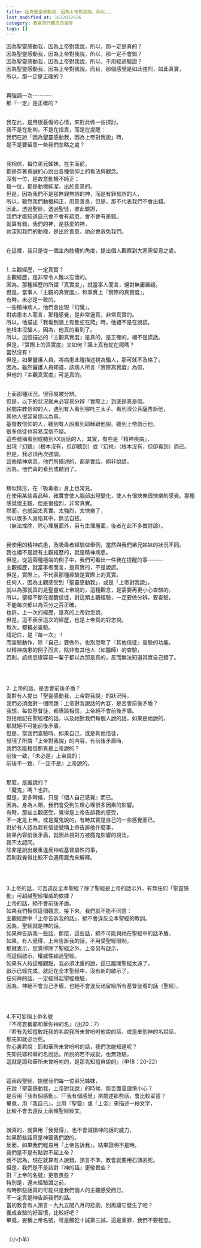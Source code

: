 ```yaml
---
title: 因為聖靈感動我，因為上帝對我說，所以、、、
last_modified_at: 1612012626
category: 教會流行觀念的偏差
tags: []
---
```


<p>因為聖靈感動我，因為上帝對我說，所以，那一定是真的？<br>
因為聖靈感動我，因為上帝對我說，所以，那一定不會錯？<br>
因為聖靈感動我，因為上帝對我說，所以，不用經過驗證？<br>
因為聖靈感動我，因為上帝對我說，而且，那個感覺是如此強烈，如此真實，<br>
所以，那一定是正確的？</p>

<p><br>
再強調一次--------<br>
那『一定』是正確的？</p>

<p><br>
我在此，是用很憂傷的心情，來對此做一些探討。<br>
我不是在批判，不是在指責，而是在提醒：<br>
我們在說「因為聖靈感動我，因為上帝對我說」時，<br>
是不是要留意一些我們忽略之處？</p>

<p><br>
我相信，每位弟兄姊妹，在主面前，<br>
都是存著真誠的心說出各種信仰上的看法與觀念。<br>
沒有一位，是故意動機不純正；<br>
每一位，都是動機純潔，出於善意的。<br>
但是，因為我們不是那無罪無誤的神，而是有罪有誤的人，<br>
所以，雖然我們動機純正，用意善良，但是，那不代表我們不會出錯。<br>
因此，透過聖經，透過聖徒，彼此驗證，<br>
我們才能知道自己會不會有疏忽，會不會有差錯。<br>
就算有錯，我們的神，是慈愛的神，<br>
祂深知我們的動機，是出於善意，祂必會赦免我們。</p>

<p><br>
在這裡，我只是從一個主內肢體的角度，提出個人觀察到大家需留意之處。</p>

<p><br>
1. 主觀經歷，一定真實？<br>
主觀經歷，是非常令人難以忘懷的。<br>
因為，那種經歷的所謂「真實度」，就當事人而言，絕對無庸置疑。<br>
但是，當事人『主觀的真實度』，和事實上『實際的真實度』，<br>
有時，未必是一致的。<br>
一些精神病人，他們會出現『幻覺』。<br>
對病患本人而言，那種感覺，是非常逼真，非常真實的。<br>
所以，他描述「我看到牆上有隻蛇在爬」時，他絕不是在說謊。<br>
他根本沒騙人，因為，他真的看到了。<br>
所以，這個描述的『主觀真實度』是真的，是正確的，絕不是謊話。<br>
但是，『實際上的真實度』又如何？牆上真有蛇在爬嗎？<br>
當然沒有！<br>
但是，如果醫護人員，將病患此種描述視為騙人，那可就不及格了。<br>
因為，雖然醫護人員知道，該病人所言『實際真實度』為假，<br>
但他的『主觀真實度』可是真的。</p>

<p><br>
上面那種狀況，很容易被分辨。<br>
但是，以下的狀況就未必容易分辨『實際上』到底是真是假。<br>
民間宗教信仰的人，遇到有人看到哪吒三太子、看到濟公菩薩告訴他，<br>
其他人很容易信以為真。<br>
基督教信仰的人，聽到有人說看到耶穌跟他說、聽到上帝啟示他，<br>
很多信徒也容易深信不疑。<br>
這些號稱看到或聽到XX說話的人，其實，有些是『精神疾病』，<br>
出現『幻聽』（根本沒有，但卻聽到）或『幻視』（根本沒有，但卻看到）而已。<br>
但是，我必須再次強調，<br>
這些精神病患，他們所描述的，都是實話，絕非說謊，<br>
因為，他們真的看到或聽到了。</p>

<p><br>
類似情形，在『吸毒者』身上也常見。<br>
在使用某些毒品時，確實會使人腦部出現變化，使人有很快樂很快樂的感覺。那種感覺很主觀，但是很強烈，非常真實。<br>
然而，也就因太真實，太強烈，太快樂了，<br>
所以很多人身陷其中，無法自拔。<br>
（無法戒除，除心理層面外，另有生理層面，後者在此不多做討論）。</p>

<p><br>
我使用的精神病患，及吸毒者經驗做舉例，當然與我們弟兄姊妹的狀況不同。<br>
我也絕不是說有主觀經歷的，就是精神病患。<br>
但是，從這兩種極端的例子中，我們可看出一件我在提醒的事———<br>
主觀經歷，就當事者而言，是真實的，不是說謊。<br>
但是，實際上，不代表那種經驗是實際上的真實。<br>
任何人，因為主觀感受到「聖靈感動我」，或是「上帝對我說」，<br>
就以為那就真的是聖靈或上帝說的，這種觀念，是需要再更小心查驗的。<br>
所以，聖經不斷在提醒信徒，對這類主觀經驗，一定要做分辨，要查驗，<br>
不能每次都以為百分之百正確。<br>
也許，上一次的經歷，是真的上帝對您說，<br>
但是，這不表示這次的經歷，也是上帝真的對您說。<br>
每次，都務必查驗。<br>
請記住，是『每一次』！<br>
而查驗動作，除『自己』要做外，也別忽略了『其他信徒』查驗的功能。<br>
以精神病患的例子而言，除非有其他人（如醫師）的查驗，<br>
否則，該病患很容易一輩子都以為那是真的，反而無法知道其實自己錯了。</p>

<p>&nbsp;</p>

<p><br>
2. 上帝的話，是否會前後矛盾？<br>
面對有人提出「聖靈感動我，上帝對我說」的狀況時，<br>
我們必須面對一個問題：上帝對我說話的內容，是否會前後矛盾？<br>
我想，每位基督徒，都應該相信，上帝絕不會前後矛盾。<br>
包括祂記在聖經裡的話，以及祂對我們每個人說的話，如果是祂說的，<br>
那就絕不可能前後矛盾。<br>
但是，當我們查驗時，如果自己，或是其他信徒，<br>
發現了所謂「上帝對我說」的內容，有前後矛盾時，<br>
我們怎能相信那真是上帝說的？<br>
前後一致，『未必是』上帝說的；<br>
前後不一致，『一定不是』上帝說的。</p>

<p><br>
那麼，是誰說的？<br>
『魔鬼』嗎？也許。<br>
但是，更多時候，只是『個人自己感覺』而已。<br>
因為，身為人類，我們會受到生理心理很多因素的影響。<br>
有時，那些主觀感受，覺得是上帝告訴我的感受，<br>
不一定是上帝，或是魔鬼說的，有時其實是自己的一些感覺而已。<br>
對於有人認為若有信徒號稱上帝告訴他什麼事，<br>
結果內容前後矛盾，就因此視對方被魔鬼影響的說法，<br>
我不太認同。<br>
除非是說出嚴重違反神或基督屬性的事，<br>
否則我覺得比較不合適用魔鬼來解釋。</p>

<p>&nbsp;</p>

<p><br>
3.上帝的話，可否違反全本聖經？除了聖經是上帝的啟示外，有無任何「聖靈感動」可超越聖經權威的依據？<br>
上帝的話，絕不會前後矛盾。<br>
如果我們相信這個觀念，接下來，我們就不能不同意：<br>
主觀經歷中「上帝告訴我的話」，絕不會違反全本聖經的教訓。<br>
因為，聖經就是神的話，<br>
如果神告訴我一些話，那麼，這些話，絕不可能與祂在聖經中的話矛盾。<br>
如果，有人覺得，上帝告訴我的話，不用受聖經限制，<br>
那就表示，您覺得除了聖經之外，上帝另有啟示，<br>
而這個啟示，權威性超過聖經。<br>
如果有人持這種觀點，我必須沈重的說，這已離開聖經太遠了。<br>
啟示已經完成，就記在全本聖經中，沒有新的啟示了。<br>
任何神的話，一定經得起聖經檢驗，<br>
因為，神絕不會自己矛盾，也絕不會違反祂留給所有基督徒看的話（聖經）。</p>

<p>&nbsp;</p>

<p><br>
4.不可妄稱上帝名號<br>
『不可妄稱耶和華你神的名』（出20：7）<br>
『若有先知擅敢託我的名說我所未曾吩咐他說的話，或是奉別神的名說話，<br>
那先知就必治死。<br>
你心裏若說：耶和華所未曾吩咐的話，我們怎能知道呢？<br>
先知託耶和華的名說話，所說的若不成就，也無效驗，<br>
這就是耶和華所未曾吩咐的，是那先知擅自說的』（申18：20-22）</p>

<p><br>
這兩段聖經，提醒我們每一位弟兄姊妹，<br>
在說「聖靈感動我，上帝對我說」的時候，能否盡量謹慎小心？<br>
是否用『我有個感動』、『「我有個感覺」來描述那些話，會比較妥當？<br>
畢竟，用『我自己』，比用『聖靈』或『上帝』來描述一段文字，<br>
比較不會去違反上兩條聖經經文。</p>

<p><br>
說真的，就算用『我覺得』，也不會減損神的話的威力，<br>
如果那些話真是神要我們說的。<br>
反而，如果我們輕易用『上帝告訴我』，結果證明不是時，<br>
我們是不是有點對不起上帝？<br>
我不認為，現在就算有人說錯，預言不準，教會就要用石頭丟死。<br>
但是，我們是不是該對『神的話』更敬畏些？<br>
對『上帝的名號』更敬畏些？<br>
特別是，還未經驗證之前，<br>
有時那些話真的可能只是我們個人的主觀感受而已，<br>
不一定真是神告訴我們的話。<br>
當初教會有人預言一九九五閏八月的悲劇，別再讓它發生了吧？<br>
養成查驗的好習慣，比較好吧？<br>
畢竟，妄稱上帝名號，可是觸犯十誡第三誡，這是重罪，我們不要輕忽。</p>

<p><br>
（小小羊）</p>

